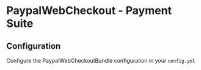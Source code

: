 PaypalWebCheckout - Payment Suite
=====

Configuration
-----

Configure the PaypalWebCheckoutBundle configuration in your `config.yml`

